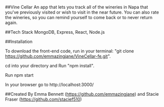 ##Vine Cellar
An app that lets you track all of the wineries in Napa that you've previously visited or wish to visit in the near future. You can also rate the wineries, so you can remind yourself to come back or to never return again.

##Tech Stack
MongoDB, Express, React, Node.js

##Installation

To download the front-end code, run in your terminal: "git clone https://github.com/emmazingjane/VineCellar-fe.git".

cd into your directory and Run "npm install".

Run npm start

In your browser go to http://localhost:3000/ 

##Created By
Emma Bennett (https://github.com/emmazingjane)
and 
Stacie Fraser (https://github.com/stacief510)